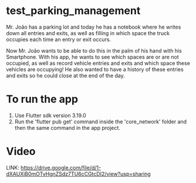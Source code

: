 # test_parking_management

Mr. João has a parking lot and today he has a notebook where he writes down all entries and exits, 
as well as filling in which space the truck occupies each time an entry or exit occurs.

Now Mr. João wants to be able to do this in the palm of his hand with his Smartphone. With his app, 
he wants to see which spaces are or are not occupied, as well as record vehicle entries and exits 
and which space these vehicles are occupying! He also wanted to have a history of these entries and 
exits so he could close at the end of the day.

# To run the app
1. Use Flutter sdk version 3.19.0
2. Run the 'flutter pub get' command inside the 'core_network' folder and then the same command in the
   app project.

# Video
LINK: https://drive.google.com/file/d/1-dXAUXiB0mOTvHgnZSdz7TU6cCGtcDI2/view?usp=sharing
